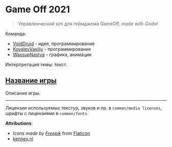 # Game Off 2021

> Управленческий sim для геймджема GameOff, *made with Godot*

Команда:

- [VoidDruid](https://github.com/VoidDruid) - идея, программирование
- [KovalevVasiliy](https://github.com/KovalevVasiliy) - программирование
- [WassupNastya](https://github.com/WassupNastya) - графика, анимации

Интерпретация темы: *текст*.

## **[Название игры](https://voiddruid.github.io/GameOff2021/)**

Описание игры.

---

Лицензии используемых текстур, звуков и пр. в `common/media licenses`, шрифты с лицензиями в `common/fonts`.

**Attributions**:

- *Icons made by [Freepik](https://www.freepik.com)* from [Flaticon](https://www.flaticon.com/)
- [kenney.nl](https://kenney.nl/assets)
